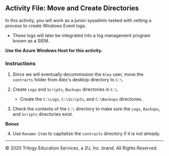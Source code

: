 ## Activity File: Move and Create Directories

In this activity, you will work as a junior sysadmin tasked with vetting a process to create Windows Event logs. 

- These logs will later be integrated into a log management program known as a SIEM. 

**Use the Azure Windows Host for this activity.**

### Instructions

1. Since we will eventually decommission the `Alex` user, move the `contracts` folder from Alex's desktop directory to `C:\`.

2. Create `Logs` and `Scripts`, `Backups` directories in `C:\`.

   - Create the `C:\Logs`, `C:\Scripts`, and `C:\Backups` directories.

3. Check the contents of the `C:\` directory to make sure the `Logs`, `Backups`, and `Scripts` directories exist.

**Bonus**

4. Use `Rename-Item` to capitalize the `contracts` directory if it is not already.

---

© 2020 Trilogy Education Services, a 2U, Inc. brand. All Rights Reserved.

